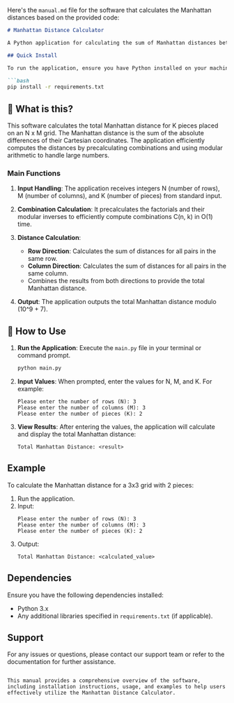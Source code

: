 Here's the `manual.md` file for the software that calculates the Manhattan distances based on the provided code:

```markdown
# Manhattan Distance Calculator

A Python application for calculating the sum of Manhattan distances between pairs for all different configurations in which K pieces are placed on an N x M grid.

## Quick Install

To run the application, ensure you have Python installed on your machine. You can install the required dependencies using pip:

```bash
pip install -r requirements.txt
```

## 🤔 What is this?

This software calculates the total Manhattan distance for K pieces placed on an N x M grid. The Manhattan distance is the sum of the absolute differences of their Cartesian coordinates. The application efficiently computes the distances by precalculating combinations and using modular arithmetic to handle large numbers.

### Main Functions

1. **Input Handling**: The application receives integers N (number of rows), M (number of columns), and K (number of pieces) from standard input.

2. **Combination Calculation**: It precalculates the factorials and their modular inverses to efficiently compute combinations C(n, k) in O(1) time.

3. **Distance Calculation**:
   - **Row Direction**: Calculates the sum of distances for all pairs in the same row.
   - **Column Direction**: Calculates the sum of distances for all pairs in the same column.
   - Combines the results from both directions to provide the total Manhattan distance.

4. **Output**: The application outputs the total Manhattan distance modulo \(10^9 + 7\).

## 📖 How to Use

1. **Run the Application**: Execute the `main.py` file in your terminal or command prompt.

   ```bash
   python main.py
   ```

2. **Input Values**: When prompted, enter the values for N, M, and K. For example:
   ```
   Please enter the number of rows (N): 3
   Please enter the number of columns (M): 3
   Please enter the number of pieces (K): 2
   ```

3. **View Results**: After entering the values, the application will calculate and display the total Manhattan distance:
   ```
   Total Manhattan Distance: <result>
   ```

## Example

To calculate the Manhattan distance for a 3x3 grid with 2 pieces:

1. Run the application.
2. Input:
   ```
   Please enter the number of rows (N): 3
   Please enter the number of columns (M): 3
   Please enter the number of pieces (K): 2
   ```
3. Output:
   ```
   Total Manhattan Distance: <calculated_value>
   ```

## Dependencies

Ensure you have the following dependencies installed:

- Python 3.x
- Any additional libraries specified in `requirements.txt` (if applicable).

## Support

For any issues or questions, please contact our support team or refer to the documentation for further assistance.
```

This manual provides a comprehensive overview of the software, including installation instructions, usage, and examples to help users effectively utilize the Manhattan Distance Calculator.